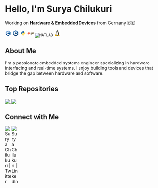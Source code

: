 # Hello, I'm Surya Chilukuri

Working on **Hardware & Embedded Devices** from Germany 🇩🇪

<code><img height="20" alt="C" src="https://raw.githubusercontent.com/github/explore/main/topics/c/c.png"></code>
<code><img height="20" alt="C++" src="https://raw.githubusercontent.com/github/explore/main/topics/cpp/cpp.png"></code>
<code><img height="20" alt="Python" src="https://raw.githubusercontent.com/github/explore/main/topics/python/python.png"></code>
<code><img height="20" alt="Git" src="https://raw.githubusercontent.com/github/explore/main/topics/git/git.png"></code>
<code><img height="20" alt="MATLAB" src="https://upload.wikimedia.org/wikipedia/commons/2/21/Matlab_Logo.png"></code>
<code><img height="20" alt="Linux" src="https://raw.githubusercontent.com/github/explore/main/topics/linux/linux.png"></code>

## About Me
I'm a passionate embedded systems engineer specializing in hardware interfacing and real-time systems. I enjoy building tools and devices that bridge the gap between hardware and software.

## Top Repositories

<a href="https://github.com/suryachilukuri/JTAGprobe">
  <img align="center" src="https://github-readme-stats.vercel.app/api/pin/?username=lonehog&repo=JTAGprobe&theme=minimal" />
</a>
<a href="https://github.com/suryachilukuri/Fiber-optic-SFP-to-USB-Adapter">
  <img align="center" src="https://github-readme-stats.vercel.app/api/pin/?username=lonehog&repo=SFP-USB&theme=minimal" />
</a>

## Connect with Me
<a href="https://twitter.com/suryachilukuri">
  <img align="left" alt="Surya Chilukuri | Twitter" width="21px" src="https://raw.githubusercontent.com/danielcranney/readme-generator/main/public/icons/socials/twitter.svg" />
</a>
<a href="https://linkedin.com/in/suryachilukuri">
  <img align="left" alt="Surya Chilukuri | LinkedIn" width="21px" src="https://raw.githubusercontent.com/danielcranney/readme-generator/main/public/icons/socials/linkedin.svg" />
</a>
